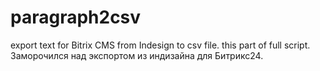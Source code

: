 # paragraph2csv
export text for Bitrix CMS from Indesign to csv file. 
this part of full script.
Заморочился над экспортом из индизайна для Битрикс24.
